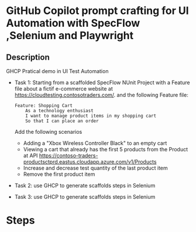 # GitHub Copilot prompt crafting for UI Automation with SpecFlow ,Selenium and Playwright

## Description

GHCP Pratical demo in UI Test Automation

 - Task 1: Starting from a scaffolded SpecFlow NUnit Project with a Feature file about a fictif e-commerce website at https://cloudtesting.contosotraders.com/.
 and the following Feature file:
 
    ```gherkin
    Feature: Shopping Cart
        As a technology enthusiast
        I want to manage product items in my shopping cart
        So that I can place an order
    ```
    Add the following scenarios
    - Adding a "Xbox Wireless Controller Black" to an empty cart
    - Viewing a cart that already has the first 5 products from the Product at API https://contoso-traders-productsctprd.eastus.cloudapp.azure.com/v1/Products
    - Increase and decrease test quantity of the last product item
    - Remove the first product item


- Task 2: use GHCP to generate scaffolds steps in Selenium

- Task 3: use GHCP to generate scaffolds steps in Selenium


# Steps
